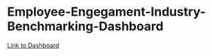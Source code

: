 # Employee-Engegament-Industry-Benchmarking-Dashboard

[Link to Dashboard]([url](https://public.tableau.com/app/profile/ian.dawud/viz/EmployeeeEngagementIndustryBenchmarking/Summary))
